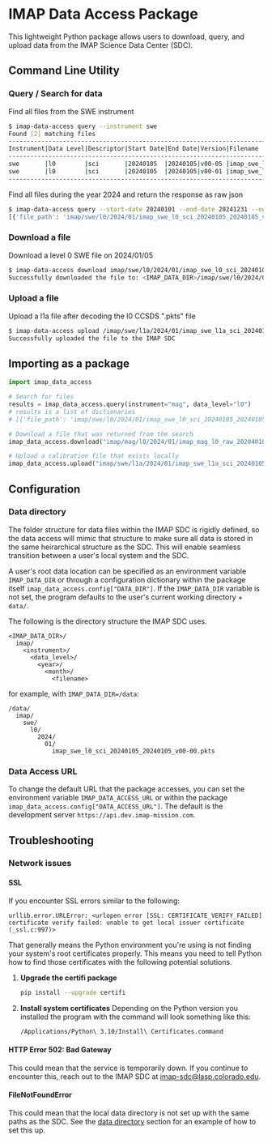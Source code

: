 # IMAP Data Access Package

This lightweight  Python package allows users to download, query, and upload data from the IMAP Science Data Center (SDC).

## Command Line Utility

### Query / Search for data

Find all files from the SWE instrument

```bash
$ imap-data-access query --instrument swe
Found [2] matching files
---------------------------------------------------------------------------------------------------------------|
Instrument|Data Level|Descriptor|Start Date|End Date|Version|Filename                                          |
---------------------------------------------------------------------------------------------------------------|
swe       |l0        |sci       |20240105  |20240105|v00-05 |imap_swe_l0_sci_20240105_20240105_v00-05.pkts     |
swe       |l0        |sci       |20240105  |20240105|v00-01 |imap_swe_l0_sci_20240105_20240105_v00-01.pkts     |
---------------------------------------------------------------------------------------------------------------|
```

Find all files during the year 2024 and return the response as raw json

```bash
$ imap-data-access query --start-date 20240101 --end-date 20241231 --output-format json
[{'file_path': 'imap/swe/l0/2024/01/imap_swe_l0_sci_20240105_20240105_v00-05.pkts', 'instrument': 'swe', 'data_level': 'l0', 'descriptor': 'sci', 'start_date': '20240105', 'end_date': '20240105', 'version': 'v00-05', 'extension': 'pkts'}, {'file_path': 'imap/swe/l0/2024/01/imap_swe_l0_sci_20240105_20240105_v00-01.pkts', 'instrument': 'swe', 'data_level': 'l0', 'descriptor': 'sci', 'start_date': '20240105', 'end_date': '20240105', 'version': 'v00-01', 'extension': 'pkts'}]
```

### Download a file

Download a level 0 SWE file on 2024/01/05

```bash
$ imap-data-access download imap/swe/l0/2024/01/imap_swe_l0_sci_20240105_20240105_v00-01.pkts
Successfully downloaded the file to: <IMAP_DATA_DIR>/imap/swe/l0/2024/01/imap_swe_l0_sci_20240105_20240105_v00-01.pkts
```

### Upload a file

Upload a l1a file after decoding the l0 CCSDS ".pkts" file

```bash
$ imap-data-access upload /imap/swe/l1a/2024/01/imap_swe_l1a_sci_20240105_20240105_v00-00.cdf
Successfully uploaded the file to the IMAP SDC
```

## Importing as a package

```python
import imap_data_access

# Search for files
results = imap_data_access.query(instrument="mag", data_level="l0")
# results is a list of dictionaries
# [{'file_path': 'imap/swe/l0/2024/01/imap_swe_l0_sci_20240105_20240105_v00-05.pkts', 'instrument': 'swe', 'data_level': 'l0', 'descriptor': 'sci', 'start_date': '20240105', 'end_date': '20240105', 'version': 'v00-05', 'extension': 'pkts'}, {'file_path': 'imap/swe/l0/2024/01/imap_swe_l0_sci_20240105_20240105_v00-01.pkts', 'instrument': 'swe', 'data_level': 'l0', 'descriptor': 'sci', 'start_date': '20240105', 'end_date': '20240105', 'version': 'v00-01', 'extension': 'pkts'}]

# Download a file that was returned from the search
imap_data_access.download("imap/mag/l0/2024/01/imap_mag_l0_raw_202040101_20240101_v00-00.pkts")

# Upload a calibration file that exists locally
imap_data_access.upload("imap/swe/l1a/2024/01/imap_swe_l1a_sci_20240105_20240105_v00-00.cdf")
```

## Configuration

### Data directory

The folder structure for data files within the IMAP SDC is rigidly
defined, so the data access will mimic that structure to make sure
all data is stored in the same heirarchical structure as the SDC.
This will enable seamless transition between a user's local system
and the SDC.

A user's root data location can be specified as an environment
variable ``IMAP_DATA_DIR`` or through a configuration dictionary
within the package itself ``imap_data_access.config["DATA_DIR"]``.
If the ``IMAP_DATA_DIR`` variable is not set, the program defaults
to the user's current working directory + ``data/``.

The following is the directory structure the IMAP SDC uses.

```text
<IMAP_DATA_DIR>/
  imap/
    <instrument>/
      <data_level>/
        <year>/
          <month>/
            <filename>
```

for example, with ``IMAP_DATA_DIR=/data``:

```text
/data/
  imap/
    swe/
      l0/
        2024/
          01/
            imap_swe_l0_sci_20240105_20240105_v00-00.pkts
```

### Data Access URL

To change the default URL that the package accesses, you can set
the environment variable ``IMAP_DATA_ACCESS_URL`` or within the
package ``imap_data_access.config["DATA_ACCESS_URL"]``. The default
is the development server ``https://api.dev.imap-mission.com``.

## Troubleshooting

### Network issues

#### SSL

If you encounter SSL errors similar to the following:

```text
urllib.error.URLError: <urlopen error [SSL: CERTIFICATE_VERIFY_FAILED] certificate verify failed: unable to get local issuer certificate (_ssl.c:997)>
```

That generally means the Python environment you're using is not finding your system's root
certificates properly. This means you need to tell Python how to find those certificates
with the following potential solutions.

1. **Upgrade the certifi package**

    ```bash
    pip install --upgrade certifi
    ```

2. **Install system certificates**
    Depending on the Python version you installed the program with the command will look something like this:

    ```bash
    /Applications/Python\ 3.10/Install\ Certificates.command
    ```

#### HTTP Error 502: Bad Gateway

This could mean that the service is temporarily down. If you
continue to encounter this, reach out to the IMAP SDC at
<imap-sdc@lasp.colorado.edu>.

#### FileNotFoundError

This could mean that the local data directory is not set
up with the same paths as the SDC. See the [data directory](#data-directory)
section for an example of how to set this up.
